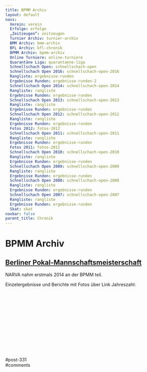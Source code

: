 ```yaml
---
title: BPMM Archiv 
layout: default
navs:
  Verein: verein
  Erfolge: erfolge
  „Zeitzeugen“: zeitzeugen
  Turnier Archiv: turnier-archiv
  BMM Archiv: bmm-archiv
  BFL Archiv: bfl-chronik
  BPMM Archiv: bpmm-archiv
  Online Turniere: online-turniere
  Quarantäne Liga: quarantaene-liga
  Schnellschach Open: schnellschach-open
  Schnellschach Open 2016: schnellschach-open-2016
  Rangliste: ergebnisse-runden
  Ergebnisse Runden: ergebnisse-runden-2
  Schnellschach Open 2014: schnellschach-open-2014
  Rangliste: rangliste
  Ergebnisse Runden: ergebnisse-runden
  Schnellschach Open 2013: schnellschach-open-2013
  Rangliste: rangliste
  Ergebnisse Runden: ergebnisse-runden
  Schnellschach Open 2012: schnellschach-open-2012
  Rangliste: rangliste
  Ergebnisse Runden: ergebnisse-runden
  Fotos 2012: fotos-2012
  Schnellschach Open 2011: schnellschach-open-2011
  Rangliste: rangliste
  Ergebnisse Runden: ergebnisse-runden
  Fotos 2011: fotos-2011
  Schnellschach Open 2010: schnellschach-open-2010
  Rangliste: rangliste
  Ergebnisse Runden: ergebnisse-runden
  Schnellschach Open 2009: schnellschach-open-2009
  Rangliste: rangliste
  Ergebnisse Runden: ergebnisse-runden
  Schnellschach Open 2008: schnellschach-open-2008
  Rangliste: rangliste
  Ergebnisse Runden: ergebnisse-runden
  Schnellschach Open 2007: schnellschach-open-2007
  Rangliste: rangliste
  Ergebnisse Runden: ergebnisse-runden
  Skat: skat
navbar: false
parent_title: Chronik
---
```

<div class="post-331 page type-page status-publish hentry" id="post-331">
<h1 class="entry-title">BPMM Archiv</h1>
<div class="entry-content">
<h2><span style="text-decoration: underline;"><strong>Berliner Pokal-Mannschaftsmeisterschaft</strong></span></h2>
<p>NARVA nahm erstmals 2014 an der BPMM teil.</p>
<p>Einzelergebnisse und Berichte mit Fotos über Link Jahreszahl:</p>
<div class="supsystic-table-loader spinner" style="background-color:#000000"></div><div class="supsystic-tables-wrap" id="supsystic-table-15_32428" style=" visibility: hidden; "><table class="supsystic-table compact nowrap border lightboxImg cell-border" data-auto-index="off" data-currency-format="$1,000.00" data-date-format="DD.MM.YYYY" data-features='["after_table_loaded_script","auto_width"]' data-from-history="0" data-head="on" data-head-rows-count="1" data-id="15" data-lang="German" data-lightbox-img="" data-merged="[]" data-override='{"emptyTable":"","info":"","infoEmpty":"","infoFiltered":"","lengthMenu":"","search":"","zeroRecords":"","file":"German"}' data-pagination-length="50,100,All" data-percent-format="10.00%" data-responsive-mode="0" data-search-value="" data-searching-settings='{"minChars":"0"}' data-time-format="HH:mm" data-title="BPMM Archiv" data-view-id="15_32428" id="supsystic-table-15"><thead><tr><th class="color-000000 htCenter bg-00bbff htCenter" data-cell-id="A1" data-cell-type="text" data-db-index="1" data-order="Jahr" data-original-value="Jahr" data-x="0" data-y="1">Jahr </th><th class="bold color-000000 htCenter bg-00bbff" data-cell-id="B1" data-cell-type="text" data-db-index="1" data-order="Hauptrunde" data-original-value="Hauptrunde" data-x="1" data-y="1">Hauptrunde </th><th class="bold color-000000 htCenter bg-00bbff" data-cell-id="C1" data-cell-type="text" data-db-index="1" data-order="Achtelfinale" data-original-value="Achtelfinale" data-x="2" data-y="1">Achtelfinale </th><th class="bold color-000000 htCenter bg-00bbff" data-cell-id="D1" data-cell-type="text" data-db-index="1" data-order="Viertelfinale" data-original-value="Viertelfinale" data-x="3" data-y="1">Viertelfinale </th></tr></thead><tbody><tr><td class="htCenter bold" data-cell-format-type="number" data-cell-id="A2" data-cell-type="text" data-db-index="2" data-order='&lt;a href="http://www.narva-schach.de/wordpress/mannschaften/bpmm/" target="_self"&gt;2018&lt;/a&gt;' data-original-value='&lt;a href="http://www.narva-schach.de/wordpress/mannschaften/bpmm/" target="_self"&gt;2018&lt;/a&gt;' data-x="0" data-y="2"><a href="http://www.narva-schach.de/wordpress/mannschaften/bpmm/" target="_self">2018</a></td><td class="htCenter" data-cell-id="B2" data-cell-type="text" data-db-index="2" data-order="1½ : 2½" data-original-value="1½ : 2½" data-x="1" data-y="2">1½ : 2½ </td><td class="htCenter" data-cell-id="C2" data-cell-type="text" data-db-index="2" data-order="1½ : 2½" data-original-value="1½ : 2½" data-x="2" data-y="2">1½ : 2½ </td><td class="htCenter" data-cell-id="D2" data-cell-type="text" data-db-index="2" data-order="" data-original-value="" data-x="3" data-y="2"></td></tr><tr><td class="htCenter" data-cell-format-type="number" data-cell-id="A3" data-cell-type="text" data-db-index="3" data-order="2017" data-original-value="2017" data-x="0" data-y="3">2017 </td><td class="htCenter" data-cell-id="B3" data-cell-type="text" data-db-index="3" data-order="keine Teilnahme" data-original-value="keine Teilnahme" data-x="1" data-y="3">keine Teilnahme </td><td class="htCenter" data-cell-id="C3" data-cell-type="text" data-db-index="3" data-order="" data-original-value="" data-x="2" data-y="3"></td><td class="htCenter" data-cell-id="D3" data-cell-type="text" data-db-index="3" data-order="" data-original-value="" data-x="3" data-y="3"></td></tr><tr><td class="htCenter bold" data-cell-id="A4" data-cell-type="text" data-db-index="4" data-order='&lt;a href="http://www.narva-schach.de/wordpress/chronik/bpmm-archiv/bpmm-2016/" target="_self"&gt;2016&lt;/a&gt;' data-original-value='&lt;a href="http://www.narva-schach.de/wordpress/chronik/bpmm-archiv/bpmm-2016/" target="_self"&gt;2016&lt;/a&gt;' data-x="0" data-y="4"><a href="http://www.narva-schach.de/wordpress/chronik/bpmm-archiv/bpmm-2016/" target="_self">2016</a></td><td class="htCenter" data-cell-id="B4" data-cell-type="text" data-db-index="4" data-order="0 : 4" data-original-value="0 : 4" data-x="1" data-y="4">0 : 4 </td><td class="htCenter" data-cell-id="C4" data-cell-type="text" data-db-index="4" data-order="" data-original-value="" data-x="2" data-y="4"></td><td class="htCenter" data-cell-id="D4" data-cell-type="text" data-db-index="4" data-order="" data-original-value="" data-x="3" data-y="4"></td></tr><tr><td class="htCenter bold" data-cell-id="A5" data-cell-type="text" data-db-index="5" data-order='&lt;a href="http://www.narva-schach.de/wordpress/chronik/bpmm-archiv/bpmm-2015/" target="_self"&gt;2015&lt;/a&gt;' data-original-value='&lt;a href="http://www.narva-schach.de/wordpress/chronik/bpmm-archiv/bpmm-2015/" target="_self"&gt;2015&lt;/a&gt;' data-x="0" data-y="5"><a href="http://www.narva-schach.de/wordpress/chronik/bpmm-archiv/bpmm-2015/" target="_self">2015</a></td><td class="htCenter" data-cell-id="B5" data-cell-type="text" data-db-index="5" data-order="1½ : 2½" data-original-value="1½ : 2½" data-x="1" data-y="5">1½ : 2½ </td><td class="htCenter" data-cell-id="C5" data-cell-type="text" data-db-index="5" data-order="" data-original-value="" data-x="2" data-y="5"></td><td class="htCenter" data-cell-id="D5" data-cell-type="text" data-db-index="5" data-order="" data-original-value="" data-x="3" data-y="5"></td></tr><tr><td class="htCenter bold" data-cell-id="A6" data-cell-type="text" data-db-index="6" data-order='&lt;a href="http://www.narva-schach.de/wordpress/chronik/bpmm-archiv/bpmm-2014" target="_self"&gt;2014&lt;/a&gt;' data-original-value='&lt;a href="http://www.narva-schach.de/wordpress/chronik/bpmm-archiv/bpmm-2014" target="_self"&gt;2014&lt;/a&gt;' data-x="0" data-y="6"><a href="http://www.narva-schach.de/wordpress/chronik/bpmm-archiv/bpmm-2014" target="_self">2014</a></td><td class="htCenter" data-cell-id="B6" data-cell-type="text" data-db-index="6" data-order="3 : 1" data-original-value="3 : 1" data-x="1" data-y="6">3 : 1 </td><td class="htCenter" data-cell-id="C6" data-cell-type="text" data-db-index="6" data-order="2½ : 1½" data-original-value="2½ : 1½" data-x="2" data-y="6">2½ : 1½ </td><td class="htCenter" data-cell-id="D6" data-cell-type="text" data-db-index="6" data-order="½ : 3½" data-original-value="½ : 3½" data-x="3" data-y="6">½ : 3½ </td></tr><tr><td class="htCenter" data-cell-id="A7" data-cell-type="text" data-db-index="7" data-order="bis 2013" data-original-value="bis 2013" data-x="0" data-y="7">bis 2013 </td><td class="htCenter" data-cell-id="B7" data-cell-type="text" data-db-index="7" data-order="keine Teilnahme" data-original-value="keine Teilnahme" data-x="1" data-y="7">keine Teilnahme </td><td class="htCenter" data-cell-id="C7" data-cell-type="text" data-db-index="7" data-order="" data-original-value="" data-x="2" data-y="7"></td><td class="htCenter" data-cell-id="D7" data-cell-type="text" data-db-index="7" data-order="" data-original-value="" data-x="3" data-y="7"></td></tr></tbody></table><!-- /#supsystic-table-15.supsystic-table --></div><!-- /.supsystic-tables-wrap --><!-- Tables Generator by Supsystic --><!-- Version:1.10.12 --><!-- http://supsystic.com/ -->
</div><!-- .entry-content -->
</div> #post-331 
<div id="comments">
</div> #comments 
